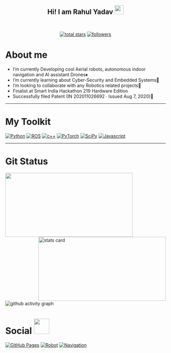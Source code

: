 <h2 align="center">
  Hi! I am Rahul Yadav
  <img src="https://media.giphy.com/media/hvRJCLFzcasrR4ia7z/giphy.gif" width="28">
</h2>
<br>
  
<p align="center">
  <a href="https://github.com/snktshrma?tab=repositories&sort=stargazers">
    <img alt="total stars" title="Total stars on GitHub" src="https://custom-icon-badges.herokuapp.com/badge/dynamic/json?logo=star&color=55960c&labelColor=488207&label=Stars&style=for-the-badge&query=%24.stars&url=https://api.github-star-counter.workers.dev/user/rahulOCR"/></a>
  <a href="https://github.com/snktshrma?tab=followers">
    <img alt="followers" title="Follow me on Github" src="https://custom-icon-badges.herokuapp.com/github/followers/rahulOCR?color=236ad3&labelColor=1155ba&style=for-the-badge&logo=person-add&label=Follow&logoColor=white"/></a>
</p>



<h1>About me</h1>

<ul>
<li> I’m currently Developing cool Aerial robots, autonomous indoor navigation and AI assistant Drones♦️</li>
<li> I’m currently learning about Cyber-Security and Embedded Systems🧩</li>
<li> I’m looking to collaborate with any Robotics related projects🧩</li>
<li> Finalist at Smart India Hackathon 219 Hardware Edition </li>
<li> Successfully filed Patent (IN 202011026692 · Issued Aug 7, 2020)🖖</li>
 
</ul>

<hr> 


<h1>My Toolkit</h1>


<p> 
 <a href="#"><img alt="Python" src="https://img.shields.io/badge/Python-FFD43B?style=for-the-badge&logo=python&logoColor=blue"></a>
 <a href="#"><img alt="ROS" src="https://img.shields.io/badge/ROS-1572B6?style=for-the-badge&logo=ros&logoColor=white"></a>
  <a href="#"><img alt="c++" src="https://img.shields.io/badge/C%2B%2B-00599C?style=for-the-badge&logo=c%2B%2B&logoColor=white"></a>
  <a href="#"><img alt="PyTorch" src="https://img.shields.io/badge/PyTorch-F38020?style=for-the-badge&logo=pytorch&logoColor=black"></a>
 <a href="#"><img alt="SciPy" src="https://img.shields.io/badge/SciPy-430098?style=for-the-badge&logo=scipy&logoColor=black"></a>
  <a href="#"><img alt="Javascript" src="https://img.shields.io/badge/JavaScript-323330?style=for-the-badge&logo=javascript&logoColor=F7DF1E"></a>
 
</p>

  <hr>
  
 <h1><b>Git Status</b></h1>
 
 <p>
    <img height="200px" width="400" src="https://github-readme-stats.vercel.app/api?username=rahulOCR&count_private=true&show_icons=true&bg_color=0D1117&text_color=FEFEFE&icon_color=FF0000&title_color=38D252&border_color=FEFEFE" />
    <img align="right" alt= "stats card" height="200px" width="400" src="https://github-readme-streak-stats.herokuapp.com/?user=snktshrma&theme=github-dark&border=FEFEFE">

</p>


![github activity graph](https://activity-graph.herokuapp.com/graph?username=rahulOCR&bg_color=0D1117&color=38D252&point=FEFEFE&line=FF0000&hide_title=true)
 

<h1>Social <img src="https://media.giphy.com/media/YCVBc32RFdqKpkiIMF/giphy.gif" width="48" /></h1>

   <a href="mailto:rahulec1999@gmail.com"><img alt="GitHub Pages" src="https://img.shields.io/badge/Gmail-D14836?style=for-the-badge&logo=gmail&logoColor=white"></a>
   <a href="https://www.linkedin.com/in/rahul-yadav-825351153/"><img alt="Robot" src="https://img.shields.io/badge/linkedin-%230077B5.svg?style=for-the-badge&logo=linkedin&logoColor=white"></a>
   <a href="https://rahulocr.github.io/PortFolio/html/"><img alt="Navigation" src ="https://img.shields.io/badge/Website-Vfolio-blue"></a>

